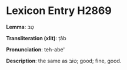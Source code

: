 # Lexicon Entry H2869

**Lemma**: טָב

**Transliteration (xlit)**: ṭâb

**Pronunciation**: teh-abe'

**Description**:
the same as טוֹב; good; fine, good.
